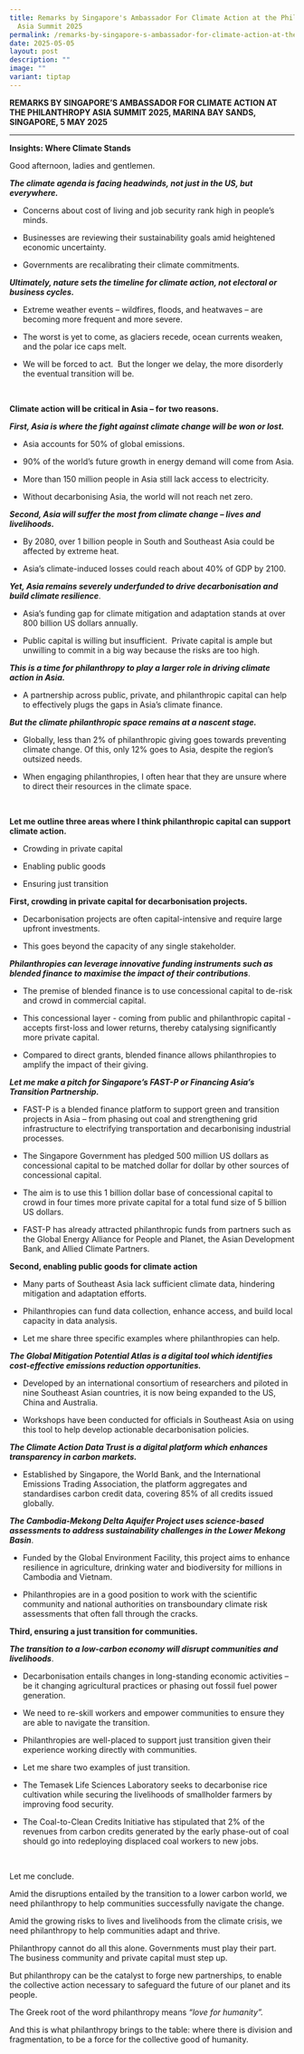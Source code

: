 ```yaml
---
title: Remarks by Singapore's Ambassador For Climate Action at the Philanthropy
  Asia Summit 2025
permalink: /remarks-by-singapore-s-ambassador-for-climate-action-at-the-philanthropy-asia-summit-2025/
date: 2025-05-05
layout: post
description: ""
image: ""
variant: tiptap
---
```

<p><strong>REMARKS BY SINGAPORE’S AMBASSADOR FOR CLIMATE ACTION AT THE PHILANTHROPY ASIA SUMMIT 2025, MARINA BAY SANDS, SINGAPORE, 5 MAY 2025<em>&nbsp;</em></strong>
</p>
<hr>
<p><strong>Insights: Where Climate Stands</strong>
</p>
<p></p>
<p></p>
<p>Good afternoon, ladies and gentlemen.</p>
<p></p>
<p><strong><em>The climate agenda is facing headwinds, not just in the US, but everywhere.</em></strong>
</p>
<ul data-tight="true" class="tight">
<li>
<p>Concerns about cost of living and job security rank high in people’s minds.</p>
</li>
<li>
<p>Businesses are reviewing their sustainability goals amid heightened economic
uncertainty.</p>
</li>
<li>
<p>Governments are recalibrating their climate commitments.</p>
</li>
</ul>
<p><strong><em>Ultimately, nature sets the timeline for climate action, not electoral or business cycles.</em></strong>
</p>
<ul data-tight="true" class="tight">
<li>
<p>Extreme weather events – wildfires, floods, and heatwaves – are becoming
more frequent and more severe.</p>
</li>
<li>
<p>The worst is yet to come, as glaciers recede, ocean currents weaken, and
the polar ice caps melt.</p>
</li>
<li>
<p>We will be forced to act.&nbsp; But the longer we delay, the more disorderly
the eventual transition will be.</p>
</li>
</ul>
<p>&nbsp;</p>
<p><strong>Climate action will be critical in Asia – for two reasons.</strong>
</p>
<p><strong><em>First, Asia is where the fight against climate change will be won or lost.</em></strong>
</p>
<ul data-tight="true" class="tight">
<li>
<p>Asia accounts for 50% of global emissions.</p>
</li>
<li>
<p>90% of the world’s future growth in energy demand will come from Asia.</p>
</li>
<li>
<p>More than 150 million people in Asia still lack access to electricity.</p>
</li>
<li>
<p>Without decarbonising Asia, the world will not reach net zero.</p>
</li>
</ul>
<p><strong><em>Second, Asia will suffer the most from climate change – lives and livelihoods.</em></strong>
</p>
<ul data-tight="true" class="tight">
<li>
<p>By 2080, over 1 billion people in South and Southeast Asia could be affected
by extreme heat.</p>
</li>
<li>
<p>Asia’s climate-induced losses could reach about 40% of GDP by 2100.</p>
</li>
</ul>
<p><strong><em>Yet, Asia remains severely underfunded to drive decarbonisation and build climate resilience</em></strong>.</p>
<ul data-tight="true" class="tight">
<li>
<p>Asia’s funding gap for climate mitigation and adaptation stands at over
800 billion US dollars annually.</p>
</li>
<li>
<p>Public capital is willing but insufficient.&nbsp; Private capital is ample
but unwilling to commit in a big way because the risks are too high.</p>
</li>
</ul>
<p><strong><em>This is a time for philanthropy to play a larger role in driving climate action in Asia.</em></strong>
</p>
<ul data-tight="true" class="tight">
<li>
<p>A partnership across public, private, and philanthropic capital can help
to effectively plugs the gaps in Asia’s climate finance.</p>
</li>
</ul>
<p><strong><em>But the climate philanthropic space remains at a nascent stage.</em></strong>
</p>
<ul data-tight="true" class="tight">
<li>
<p>Globally, less than 2% of philanthropic giving goes towards preventing
climate change. Of this, only 12% goes to Asia, despite the region’s outsized
needs.</p>
</li>
<li>
<p>When engaging philanthropies, I often hear that they are unsure where
to direct their resources in the climate space.</p>
</li>
</ul>
<p>&nbsp;</p>
<p><strong>Let me outline three areas where I think philanthropic capital can support climate action.</strong>
</p>
<ul data-tight="true" class="tight">
<li>
<p>Crowding in private capital</p>
</li>
<li>
<p>Enabling public goods</p>
</li>
<li>
<p>Ensuring just transition</p>
</li>
</ul>
<p><strong>First, crowding in private capital for decarbonisation projects.</strong>
</p>
<ul data-tight="true" class="tight">
<li>
<p>Decarbonisation projects are often capital-intensive and require large
upfront investments.</p>
</li>
<li>
<p>This goes beyond the capacity of any single stakeholder.</p>
</li>
</ul>
<p><strong><em>Philanthropies can leverage innovative funding instruments such as blended finance to maximise the impact of their contributions</em></strong>.</p>
<ul data-tight="true" class="tight">
<li>
<p>The premise of blended finance is to use concessional capital to de-risk
and crowd in commercial capital.</p>
</li>
<li>
<p>This concessional layer - coming from public and philanthropic capital
- accepts first-loss and lower returns, thereby catalysing significantly
more private capital.</p>
</li>
<li>
<p>Compared to direct grants, blended finance allows philanthropies to amplify
the impact of their giving.</p>
<p></p>
</li>
</ul>
<p><strong><em>Let me make a pitch for Singapore’s FAST-P or Financing Asia’s Transition Partnership.</em></strong>
</p>
<ul data-tight="true" class="tight">
<li>
<p>FAST-P is a blended finance platform to support green and transition projects
in Asia – from phasing out coal and strengthening grid infrastructure to
electrifying transportation and decarbonising industrial processes.</p>
</li>
<li>
<p>The Singapore Government has pledged 500 million US dollars as concessional
capital to be matched dollar for dollar by other sources of concessional
capital.</p>
</li>
<li>
<p>The aim is to use this 1 billion dollar base of concessional capital to
crowd in four times more private capital for a total fund size of 5 billion
US dollars.</p>
</li>
<li>
<p>FAST-P has already attracted philanthropic funds from partners such as
the Global Energy Alliance for People and Planet, the Asian Development
Bank, and Allied Climate Partners.</p>
</li>
</ul>
<p><strong>Second, enabling public goods for climate action</strong>
</p>
<ul data-tight="true" class="tight">
<li>
<p>Many parts of Southeast Asia lack sufficient climate data, hindering mitigation
and adaptation efforts.</p>
</li>
<li>
<p>Philanthropies can fund data collection, enhance access, and build local
capacity in data analysis.</p>
</li>
<li>
<p>Let me share three specific examples where philanthropies can help.</p>
</li>
</ul>
<p><strong><em>The Global Mitigation Potential Atlas is a digital tool which identifies cost-effective emissions reduction opportunities.</em></strong>
</p>
<ul data-tight="true" class="tight">
<li>
<p>Developed by an international consortium of researchers and piloted in
nine Southeast Asian countries, it is now being expanded to the US, China
and Australia.</p>
</li>
<li>
<p>Workshops have been conducted for officials in Southeast Asia on using
this tool to help develop actionable decarbonisation policies.</p>
</li>
</ul>
<p><strong><em>The Climate Action Data Trust is a digital platform which enhances transparency in carbon markets.</em></strong>
</p>
<ul data-tight="true" class="tight">
<li>
<p>Established by Singapore, the World Bank, and the International Emissions
Trading Association, the platform aggregates and standardises carbon credit
data, covering 85% of all credits issued globally.</p>
</li>
</ul>
<p><strong><em>The Cambodia-Mekong Delta Aquifer Project uses science-based assessments to address sustainability challenges in the Lower Mekong Basin</em></strong>.</p>
<ul data-tight="true" class="tight">
<li>
<p>Funded by the Global Environment Facility, this project aims to enhance
resilience in agriculture, drinking water and biodiversity for millions
in Cambodia and Vietnam.</p>
</li>
<li>
<p>Philanthropies are in a good position to work with the scientific community
and national authorities on transboundary climate risk assessments that
often fall through the cracks.</p>
</li>
</ul>
<p><strong>Third, ensuring a just transition for communities.</strong>
</p>
<p><strong><em>The transition to a low-carbon economy will disrupt communities and livelihoods</em></strong>.</p>
<ul data-tight="true" class="tight">
<li>
<p>Decarbonisation entails changes in long-standing economic activities –
be it changing agricultural practices or phasing out fossil fuel power
generation.</p>
</li>
<li>
<p>We need to re-skill workers and empower communities to ensure they are
able to navigate the transition.</p>
</li>
<li>
<p>Philanthropies are well-placed to support just transition given their
experience working directly with communities.</p>
</li>
<li>
<p>Let me share two examples of just transition.</p>
</li>
<li>
<p>The Temasek Life Sciences Laboratory seeks to decarbonise rice cultivation
while securing the livelihoods of smallholder farmers by improving food
security.</p>
</li>
<li>
<p>The Coal-to-Clean Credits Initiative has stipulated that 2% of the revenues
from carbon credits generated by the early phase-out of coal should go
into redeploying displaced coal workers to new jobs.</p>
</li>
</ul>
<p><strong>&nbsp;</strong>
</p>
<p>Let me conclude.</p>
<p>Amid the disruptions entailed by the transition to a lower carbon world,
we need philanthropy to help communities successfully navigate the change.</p>
<p>Amid the growing risks to lives and livelihoods from the climate crisis,
we need philanthropy to help communities adapt and thrive.</p>
<p>Philanthropy cannot do all this alone. Governments must play their part.&nbsp;
The business community and private capital must step up.&nbsp;</p>
<p>But philanthropy can be the catalyst to forge new partnerships, to enable
the collective action necessary to safeguard the future of our planet and
its people.</p>
<p>The Greek root of the word philanthropy means <em>“love for humanity”.&nbsp;</em>
</p>
<p>And this is what philanthropy brings to the table: where there is division
and fragmentation, to be a force for the collective good of humanity.</p>
<p>&nbsp;</p>
<p>&nbsp;</p>